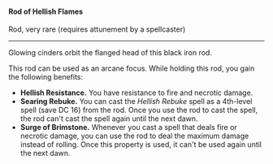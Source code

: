 #### Rod of Hellish Flames

Rod, very rare (requires attunement by a spellcaster)

---

Glowing cinders orbit the flanged head of this black iron rod.

This rod can be used as an arcane focus. While holding this rod, you gain the following benefits:

- **Hellish Resistance.** You have resistance to fire and necrotic damage.
- **Searing Rebuke.** You can cast the *Hellish Rebuke* spell as a 4th-level spell (save DC 16) from the rod. Once you use the rod to cast the spell, the rod can't cast the spell again until the next dawn.
- **Surge of Brimstone.** Whenever you cast a spell that deals fire or necrotic damage, you can use the rod to deal the maximum damage instead of rolling. Once this property is used, it can't be used again until the next dawn.